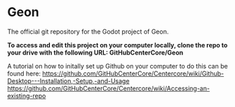 # Geon
 The official git repository for the Godot project of Geon.

 **To access and edit this project on your computer locally, clone the repo to your drive with the following URL:
 GitHubCenterCore/Geon**

 A tutorial on how to initally set up Github on your computer to do this can be found here:
 https://github.com/GitHubCenterCore/Centercore/wiki/Github-Desktop---Installation,-Setup,-and-Usage
 https://github.com/GitHubCenterCore/Centercore/wiki/Accessing-an-existing-repo
